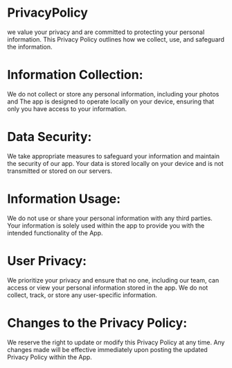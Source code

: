 # PrivacyPolicy

we value your privacy and are committed to protecting your personal information. This Privacy Policy outlines how we collect, use, and safeguard the information.

# Information Collection:
We do not collect or store any personal information, including your photos and The app is designed to operate locally on your device, ensuring that only you have access to your information.

# Data Security:
We take appropriate measures to safeguard your information and maintain the security of our app.
Your data is stored locally on your device and is not transmitted or stored on our servers.

# Information Usage:
We do not use or share your personal information with any third parties.
Your information is solely used within the app to provide you with the intended functionality of the App.

# User Privacy:
We prioritize your privacy and ensure that no one, including our team, can access or view your personal information stored in the app.
We do not collect, track, or store any user-specific information.

# Changes to the Privacy Policy:
We reserve the right to update or modify this Privacy Policy at any time.
Any changes made will be effective immediately upon posting the updated Privacy Policy within the App.
